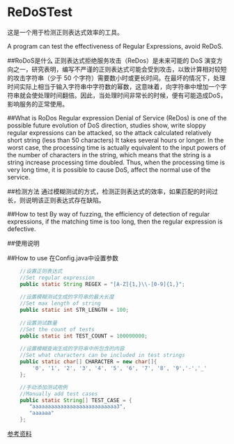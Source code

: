 # ReDoSTest
这是一个用于检测正则表达式效率的工具。

A program can test the effectiveness of Regular Expressions, avoid ReDoS.

##RoDoS是什么
正则表达式拒绝服务攻击（ReDos）是未来可能的 DoS 演变方向之一，研究表明，编写不严谨的正则表达式可能会受到攻击，以致计算相对较短的攻击字符串（少于 50 个字符）需要数小时或更长时间。在最坏的情况下，处理时间实际上相当于输入字符串中字符数的幂数，这意味着，向字符串中增加一个字符串就会使处理时间翻倍。因此，当处理时间非常长的时候，便有可能造成DoS，影响服务的正常使用。

##What is RoDos
Regular expression Denial of Service (ReDos) is one of the possible future evolution of DoS direction, studies show, write sloppy regular expressions can be attacked, so the attack calculated relatively short string (less than 50 characters) It takes several hours or longer. In the worst case, the processing time is actually equivalent to the input powers of the number of characters in the string, which means that the string is a string increase processing time doubled. Thus, when the processing time is very long time, it is possible to cause DoS, affect the normal use of the service.

##检测方法
通过模糊测试的方式，检测正则表达式的效率，如果匹配的时间过长，则说明该正则表达式存在缺陷。

##How to test
By way of fuzzing, the efficiency of detection of regular expressions, if the matching time is too long, then the regular expression is defective.

##使用说明

##How to use
在Config.java中设置参数

```java
    //设置正则表达式
    //Set regular expression
    public static String REGEX = "[A-Z]{1,}\\-[0-9]{1,}";
    
    //设置模糊测试生成的字符串的最大长度
    //Set max length of string
    public static int STR_LENGTH = 100;
    
    //设置测试数量
    //Set the count of tests
    public static int TEST_COUNT = 100000000;
    
    //设置模糊查询生成的字符串中所包含的内容
    //Set what characters can be included in test strings
    public static char[] CHARACTER = new char[]{
        '0', '1', '2', '3', '4', '5', '6', '7', '8', '9','-','_'
    };

    //手动添加测试用例
    //Manually add test cases
    public static String[] TEST_CASE = {
       "aaaaaaaaaaaaaaaaaaaaaaaaaaa3",
       "aaaaaa"
    };
```
[参考资料](https://msdn.microsoft.com/zh-cn/magazine/ff646973.aspx)
